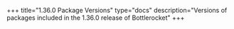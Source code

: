 +++
title="1.36.0 Package Versions"
type="docs"
description="Versions of packages included in the 1.36.0 release of Bottlerocket"
+++
